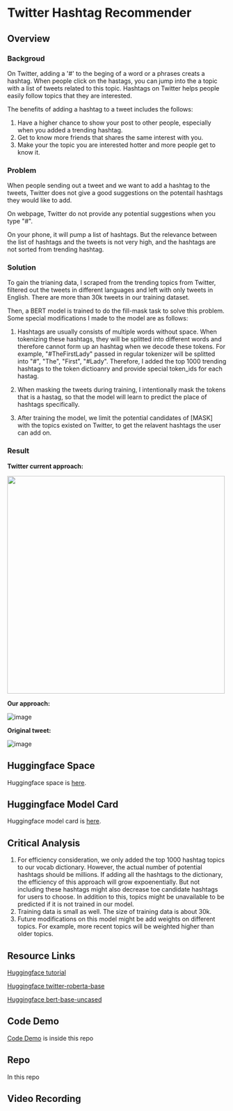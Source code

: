 # Twitter Hashtag Recommender

## Overview

### Backgroud
On Twitter, adding a '#' to the beging of a word or a phrases creats a hashtag. When people click on the hastags, you can jump into the a topic with a list of tweets related to this topic. Hashtags on Twitter helps people easily follow topics that they are interested. 

The benefits of adding a hashtag to a tweet includes the follows:
1. Have a higher chance to show your post to other people, especially when you added a trending hashtag.
2. Get to know more friends that shares the same interest with you.
3. Make your the topic you are interested hotter and more people get to know it. 

### Problem
When people sending out a tweet and we want to add a hashtag to the tweets, Twitter does not give a good suggestions on the potentail hashtags they would like to add.

On webpage, Twitter do not provide any potential suggestions when you type "#".

On your phone, it will pump a list of hashtags. But the relevance between the list of hashtags and the tweets is not very high, and the hashtags are not sorted from trending hashtag. 


### Solution
To gain the trianing data, I scraped from the trending topics from Twitter, filtered out the tweets in different languages and left with only tweets in English. There are more than 30k tweets in our training dataset.


Then, a BERT model is trained to do the fill-mask task to solve this problem.
Some special modifications I made to the model are as follows:

1. Hashtags are usually consists of multiple words without space. When tokenizing these hashtags, they will be splitted into different words and therefore cannot form up an hashtag when we decode these tokens. For example, "#TheFirstLady" passed in regular tokenizer will be splitted into "#", "The", "First", "#Lady". Therefore, I added the top 1000 trending hashtags to the token dictioanry and provide special token_ids for each hastag. 

2. When masking the tweets during training, I intentionally mask the tokens that is a hastag, so that the model will learn to predict the place of hashtags specifically.

3. After training the model, we limit the potential candidates of [MASK] with the topics existed on Twitter, to get the relavent hashtags the user can add on. 

### Result
**Twitter current approach:**

<!-- ![f7b41c675776eacc0a638f1517c8fb3](https://user-images.githubusercontent.com/56851668/163923465-a0ac8c4b-a6f1-4553-bc70-aff6c8365ef5.jpg) -->
<img src="https://user-images.githubusercontent.com/56851668/163923465-a0ac8c4b-a6f1-4553-bc70-aff6c8365ef5.jpg" width="500">


**Our approach:**

![image](https://user-images.githubusercontent.com/56851668/163928564-029eff54-e89a-433d-9993-6ed6f60f4950.png)

**Original tweet:**

![image](https://user-images.githubusercontent.com/56851668/163923602-f7710650-69fd-4313-a653-94f45fae8d81.png)


## Huggingface Space
Huggingface space is [here](https://huggingface.co/spaces/vivianhuang88/hashtag_rec).

## Huggingface Model Card
Huggingface model card is [here](https://huggingface.co/vivianhuang88/bert_twitter_hashtag/tree/main).

## Critical Analysis
1. For efficiency consideration, we only added the top 1000 hashtag topics to our vocab dictionary. However, the actual number of potential hashtags should be millions. If adding all the hashtags to the dictionary, the efficiency of this approach will grow expoenentially. But not including these hashtags might also decrease toe candidate hashtags for users to choose. In addition to this, topics might be unavailable to be predicted if it is not trained in our model. 
2. Training data is small as well. The size of training data is about 30k. 
3. Future modifications on this model might be add weights on different topics. For example, more recent topics will be weighted higher than older topics.


## Resource Links

[Huggingface tutorial](https://huggingface.co/course/chapter7/3?fw=pt#using-our-finetuned-model)

[Huggingface twitter-roberta-base](https://huggingface.co/cardiffnlp/twitter-roberta-base)

[Huggingface bert-base-uncased](https://huggingface.co/bert-base-uncased)

## Code Demo

[Code Demo](https://github.com/zbszd04160408/twitter_hashtag_recommendor/blob/main/30-ModelWalkthrough.ipynb) is inside this repo

## Repo
In this repo

## Video Recording
